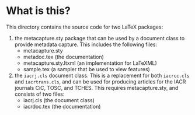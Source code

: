 # What is this?

This directory contains the source code for two LaTeX packages:

1. the metacapture.sty package that can be used by a document class to provide
   metadata capture. This includes the following files:
   * metacapture.sty
   * metadoc.tex (the documentation)
   * metacapture.sty.ltxml (an implementation for LaTeXML)
   * sample.tex (a sampler that be used to view features)
2. the `iacrj.cls` document class. This is a replacement for both `iacrcc.cls`
   and `iacrtrans.cls`, and can be used for producing articles for the IACR
   journals CiC, TOSC, and TCHES. This requires metacapture.sty, and consists of
   two files:
   * iacrj.cls (the document class)
   * iacrdoc.tex (the documentation)
